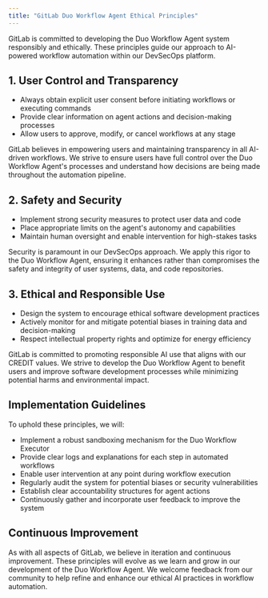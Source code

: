 ```yaml
---
title: "GitLab Duo Workflow Agent Ethical Principles"
---
```


GitLab is committed to developing the Duo Workflow Agent system responsibly and ethically. These principles guide our approach to AI-powered workflow automation within our DevSecOps platform.

## 1. User Control and Transparency

- Always obtain explicit user consent before initiating workflows or executing commands
- Provide clear information on agent actions and decision-making processes
- Allow users to approve, modify, or cancel workflows at any stage

GitLab believes in empowering users and maintaining transparency in all AI-driven workflows. We strive to ensure users have full control over the Duo Workflow Agent's processes and understand how decisions are being made throughout the automation pipeline.

## 2. Safety and Security

- Implement strong security measures to protect user data and code
- Place appropriate limits on the agent's autonomy and capabilities
- Maintain human oversight and enable intervention for high-stakes tasks

Security is paramount in our DevSecOps approach. We apply this rigor to the Duo Workflow Agent, ensuring it enhances rather than compromises the safety and integrity of user systems, data, and code repositories.

## 3. Ethical and Responsible Use

- Design the system to encourage ethical software development practices
- Actively monitor for and mitigate potential biases in training data and decision-making
- Respect intellectual property rights and optimize for energy efficiency

GitLab is committed to promoting responsible AI use that aligns with our CREDIT values. We strive to develop the Duo Workflow Agent to benefit users and improve software development processes while minimizing potential harms and environmental impact.

## Implementation Guidelines

To uphold these principles, we will:

- Implement a robust sandboxing mechanism for the Duo Workflow Executor
- Provide clear logs and explanations for each step in automated workflows
- Enable user intervention at any point during workflow execution
- Regularly audit the system for potential biases or security vulnerabilities
- Establish clear accountability structures for agent actions
- Continuously gather and incorporate user feedback to improve the system

## Continuous Improvement

As with all aspects of GitLab, we believe in iteration and continuous improvement. These principles will evolve as we learn and grow in our development of the Duo Workflow Agent. We welcome feedback from our community to help refine and enhance our ethical AI practices in workflow automation.
